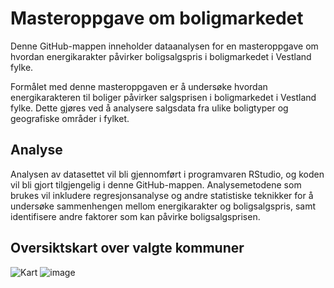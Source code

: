 # Masteroppgave om boligmarkedet
Denne GitHub-mappen inneholder dataanalysen for en masteroppgave om hvordan energikarakter påvirker boligsalgspris i boligmarkedet i Vestland fylke.

Formålet med denne masteroppgaven er å undersøke hvordan energikarakteren til boliger påvirker salgsprisen i boligmarkedet i Vestland fylke. Dette gjøres ved å analysere salgsdata fra ulike boligtyper og geografiske områder i fylket.

## Analyse
Analysen av datasettet vil bli gjennomført i programvaren RStudio, og koden vil bli gjort tilgjengelig i denne GitHub-mappen. Analysemetodene som brukes vil inkludere regresjonsanalyse og andre statistiske teknikker for å undersøke sammenhengen mellom energikarakter og boligsalgspris, samt identifisere andre faktorer som kan påvirke boligsalgsprisen.

## Oversiktskart over valgte kommuner
![Kart](https://user-images.githubusercontent.com/89581423/230901290-c9da7a89-7d19-4c3d-8531-fa8551af27a5.jpg)
![image](https://user-images.githubusercontent.com/89581423/230901426-21fb3603-39a4-4441-be43-f62d2997b3f2.png)
